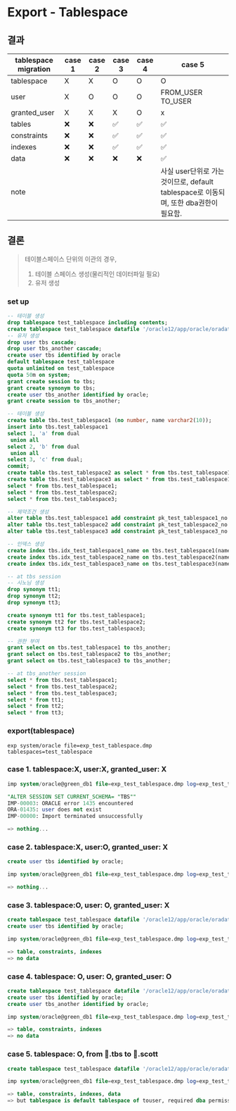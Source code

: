 

# Export - Tablespace

## 결과

| tablespace migration | case 1 | case 2 | case 3 | case 4 | case 5                                                       |
| -------------------- | ------ | ------ | ------ | ------ | ------------------------------------------------------------ |
| tablespace           | X      | X      | O      | O      | O                                                            |
| user                 | X      | O      | O      | O      | FROM_USER<br />TO_USER                                       |
| granted_user         | X      | X      | X      | O      | x                                                            |
| tables               | ❌      | ❌      | ✅      | ✅      | ✅                                                            |
| constraints          | ❌      | ❌      | ✅      | ✅      | ✅                                                            |
| indexes              | ❌      | ❌      | ✅      | ✅      | ✅                                                            |
| data                 | ❌      | ❌      | ❌      | ❌      | ✅                                                            |
| note                 |        |        |        |        | 사실 user단위로 가는것이므로, default tablespace로 이동되며, 또한 dba권한이 필요함. |

## 결론

> 테이블스페이스 단위의 이관의 경우,
>
> 1. 테이블 스페이스 생성(물리적인 데이터파일 필요)
> 2. 유저 생성

### set up

```sql
-- 테이블 생성
drop tablespace test_tablespace including contents;
create tablespace test_tablespace datafile '/oracle12/app/oracle/oradata/db1/test_tablespace_01.dbf' size 50m;
-- 유저 생성
drop user tbs cascade;
drop user tbs_another cascade;
create user tbs identified by oracle
default tablespace test_tablespace
quota unlimited on test_tablespace
quota 50m on system;
grant create session to tbs;
grant create synonym to tbs;
create user tbs_another identified by oracle;
grant create session to tbs_another;

-- 테이블 생성
create table tbs.test_tablespace1 (no number, name varchar2(10));
insert into tbs.test_tablespace1
select 1, 'a' from dual
 union all
select 2, 'b' from dual
 union all
select 3, 'c' from dual;
commit;
create table tbs.test_tablespace2 as select * from tbs.test_tablespace1;
create table tbs.test_tablespace3 as select * from tbs.test_tablespace1;
select * from tbs.test_tablespace1;
select * from tbs.test_tablespace2;
select * from tbs.test_tablespace3;

-- 제약조건 생성
alter table tbs.test_tablespace1 add constraint pk_test_tablespace1_no primary key (no);
alter table tbs.test_tablespace2 add constraint pk_test_tablespace2_no primary key (no);
alter table tbs.test_tablespace3 add constraint pk_test_tablespace3_no primary key (no);

-- 인덱스 생성
create index tbs.idx_test_tablespace1_name on tbs.test_tablespace1(name);
create index tbs.idx_test_tablespace2_name on tbs.test_tablespace2(name);
create index tbs.idx_test_tablespace3_name on tbs.test_tablespace3(name);

-- at tbs session
-- 시노님 생성
drop synonym tt1;
drop synonym tt2;
drop synonym tt3;

create synonym tt1 for tbs.test_tablespace1;
create synonym tt2 for tbs.test_tablespace2;
create synonym tt3 for tbs.test_tablespace3;

-- 권한 부여
grant select on tbs.test_tablespace1 to tbs_another;
grant select on tbs.test_tablespace2 to tbs_another;
grant select on tbs.test_tablespace3 to tbs_another;

-- at tbs_another session
select * from tbs.test_tablespace1;
select * from tbs.test_tablespace2;
select * from tbs.test_tablespace3;
select * from tt1;
select * from tt2;
select * from tt3;
```

### export(tablespace)

```shell
exp system/oracle file=exp_test_tablespace.dmp tablespaces=test_tablespace
```

### case 1. tablespace:X, user:X, granted_user: X

```sql
imp system/oracle@green_db1 file=exp_test_tablespace.dmp log=exp_test_tablespace.log tablespaces=test_tablespace full=y

"ALTER SESSION SET CURRENT_SCHEMA= "TBS""
IMP-00003: ORACLE error 1435 encountered
ORA-01435: user does not exist
IMP-00000: Import terminated unsuccessfully

=> nothing...
```

### case 2. tablespace:X, user:O, granted_user: X

```sql
create user tbs identified by oracle;

imp system/oracle@green_db1 file=exp_test_tablespace.dmp log=exp_test_tablespace.log tablespaces=test_tablespace full=y

=> nothing...
```

### case 3. tablespace:O, user: O, granted_user: X

```sql
create tablespace test_tablespace datafile '/oracle12/app/oracle/oradata/db1/test_tablespace_01.dbf' size 50m;
create user tbs identified by oracle;

imp system/oracle@green_db1 file=exp_test_tablespace.dmp log=exp_test_tablespace.log tablespaces=test_tablespace full=y

=> table, constraints, indexes
=> no data
```

### case 4. tablespace: O, user: O, granted_user: O

```sql
create tablespace test_tablespace datafile '/oracle12/app/oracle/oradata/db1/test_tablespace_01.dbf' size 50m;
create user tbs identified by oracle;
create user tbs_another identified by oracle;

imp system/oracle@green_db1 file=exp_test_tablespace.dmp log=exp_test_tablespace.log tablespaces=test_tablespace full=y

=> table, constraints, indexes
=> no data
```

### case 5. tablespace: O, from 💙.tbs to 💚.scott

```sql
create tablespace test_tablespace datafile '/oracle12/app/oracle/oradata/db1/test_tablespace_01.dbf' size 50m;

imp system/oracle@green_db1 file=exp_test_tablespace.dmp log=exp_test_tablespace.log tablespaces=test_tablespace fromuser=tbs touser=scott

=> table, constraints, indexes, data
=> but tablespace is default tablespace of touser, required dba permission
```




